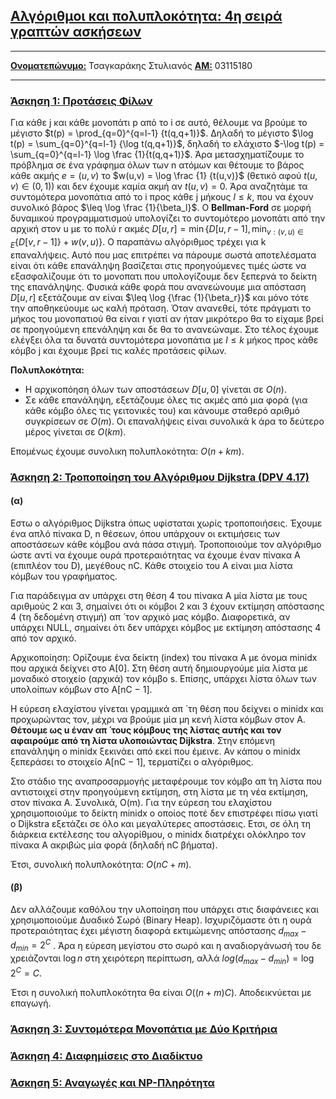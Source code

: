 ## <u>Αλγόριθμοι και πολυπλοκότητα: 4η σειρά γραπτών ασκήσεων</u>

-----

**<u>Ονοματεπώνυμο:</u>** Τσαγκαράκης Στυλιανός **<u>ΑΜ:</u>** 03115180

---

### <u>Άσκηση 1: Προτάσεις Φίλων</u>  

Για κάθε j και κάθε μονοπάτι p από το i σε αυτό, θέλουμε να βρούμε το μέγιστο $t(p) = \prod_{q=0}^{q=l-1} {t(q,q+1)}$. Δηλαδή το μέγιστο $\log t(p) = \sum_{q=0}^{q=l-1} {\log t(q,q+1)}$, δηλαδή το ελάχιστο $-\log t(p) = \sum_{q=0}^{q=l-1} \log \frac {1}{t(q,q+1)}$. Άρα μετασχηματίζουμε το πρόβλημα σε ένα γράφημα όλων των n ατόμων και θέτουμε το βάρος κάθε ακμής $e=(u,v)$ το $w(u,v) = \log \frac {1} {t(u,v)}$ (θετικό αφού $t(u,v) \in (0,1)$) και δεν έχουμε καμία ακμή αν $t(u,v) = 0$. 
Άρα αναζητάμε τα συντομότερα μονοπάτια από το i προς κάθε j μήκους $l \leq k$, που να έχουν συνολικό βάρος $\leq \log \frac {1}{\beta_l}$. 
O **Bellman-Ford** σε μορφή δυναμικού προγραμματισμού υπολογίζει το συντομότερο μονοπάτι από την αρχική στον u με το πολύ r ακμές $D[u,r] = \min \{ D[u, r-1], \min_{v:(v,u)\in E} \{ D[v,r-1]\}+w(v,u) \}$.
Ο παραπάνω αλγόριθμος τρέχει για k επαναλήψεις. Αυτό που μας επιτρέπει να πάρουμε σωστά αποτελέσματα είναι ότι κάθε επανάληψη βασίζεται στις προηγούμενες τιμές ώστε να εξασφαλίζουμε ότι το μονοπατι που υπολογίζουμε δεν ξεπερνά το δείκτη της επανάληψης.
Φυσικά κάθε φορά που ανανεώνουμε μια απόσταση $D[u,r]$ εξετάζουμε αν είναι $\leq \log {\frac {1}{\beta_r}}$ και μόνο τότε την αποθηκεύουμε ως καλή πρόταση.  Όταν ανανεθεί, τότε πράγματι το μήκος του μονοπατιού θα είναι r γιατί αν ήταν μικρότερο θα το είχαμε βρεί σε προηγούμενη επενάληψη και δε θα το ανανεώναμε.
Στο τέλος έχουμε ελέγξει όλα τα δυνατά συντομότερα μονοπάτια με $l \leq k​$ μήκος προς κάθε κόμβο j και έχουμε βρεί τις καλές προτάσεις φίλων.

**Πολυπλοκότητα:** 

- Η αρχικοπόηση όλων των αποστάσεων $D[u,0]$ γίνεται σε $O(n)$.
- Σε κάθε επανάληψη, εξετάζουμε όλες τις ακμές από μια φορά (για κάθε κόμβο όλες τις γειτονικές του) και κάνουμε σταθερό αριθμό συγκρίσεων σε $Ο(m)$. Οι επαναλήψεις είναι συνολικά k άρα το δεύτερο μέρος γίνεται σε $Ο(km)$.

Επομένως έχουμε συνολικη πολυπλοκότητα: $O(n + km)$.

### <u>Άσκηση 2: Τροποποίηση του Αλγόριθμου Dijkstra (DPV 4.17)</u>  

#### (α) 

Εστω ο αλγόριθμος Dijkstra όπως υφίσταται χωρίς τροποποιήσεις. Έχουμε ένα απλό πίνακα D, n θέσεων, όπου υπάρχουν οι εκτιμήσεις των αποστάσεων κάθε κόμβου ανά πάσα στιγμή. Τροποποιούμε τον αλγόριθμο ώστε αντί να έχουμε ουρά προτεραιότητας να έχουμε έναν πίνακα Α (επιπλέον του D), μεγέθους nC. Κάθε στοιχείο του Α είναι μια λίστα κόμβων του γραφήματος.

Για παράδειγμα αν υπάρχει στη θέση 4 του πίνακα A μία λίστα με τους αριθμούς 2 και 3, σημαίνει ότι οι κόμβοι 2 και 3 έχουν εκτίμηση απόστασης 4 (τη δεδομένη στιγμή) απ ́ τον αρχικό μας κόμβο. Διαφορετικά, αν υπάρχει NULL, σημαίνει ότι δεν υπάρχει κόμβος με εκτίμηση απόστασης 4 από τον αρχικό.

Αρχικοποίηση: Ορίζουμε ένα δείκτη (index) του πίνακα A με όνομα minidx που αρχικά δείχνει στο A[0]. Στη θέση αυτή δημιουργούμε μία λίστα με μοναδικό στοιχείο (αρχικά) τον κόμβο s. Επίσης, υπάρχει λίστα όλων των υπολοίπων κόμβων στο A[nC − 1].

Η εύρεση ελαχίστου γίνεται γραμμικά απ ́ τη θέση που δείχνει ο minidx και προχωρώντας τον, μέχρι να βρούμε μία μη κενή λίστα κόμβων στον A. **Θέτουμε ως u έναν απ ́ τους κόμβους της λίστας αυτής και τον αφαιρούμε από τη λίστα υλοποιώντας Dijkstra**. Στην επόμενη επανάληψη ο minidx ξεκινάει από εκεί που έμεινε. Αν κάπου ο minidx ξεπεράσει το στοιχείο A[nC − 1], τερματίζει ο αλγόριθμος.

Στο στάδιο της αναπροσαρμογής μεταφέρουμε τον κόμβο απ ́τη λίστα που αντιστοιχεί στην προηγούμενη εκτίμηση, στη λίστα με τη νέα εκτίμηση, στον πίνακα A. Συνολικά, O(m). Για την εύρεση του ελαχίστου χρησιμοποιούμε το δείκτη minidx ο οποίος ποτέ δεν επιστρέφει πίσω γιατί ο Dijkstra εξετάζει σε όλο και μεγαλύτερες αποστάσεις.  ́Ετσι, σε όλη τη διάρκεια εκτέλεσης του αλγορίθμου, ο minidx διατρέχει ολόκληρο τον πίνακα A ακριβώς μία φορά (δηλαδή nC βήματα). 

Έτσι, συνολική πολυπλοκότητα: $O(nC + m)$.

#### (β)

Δεν αλλάζουμε καθόλου την υλοποίηση που υπάρχει στις διαφάνειες και χρησιμοποιούμε Δυαδικό Σωρό (Binary Heap). Ισχυριζόμαστε ότι η ουρά προτεραιότητας έχει μέγιστη διαφορά εκτιμώμενης απόστασης $d_{max} − d_{min} = 2^C$ .  Άρα η εύρεση μεγίστου στο σωρό και η αναδιοργάνωσή του δε χρειάζονται $\log n$ στη
χειρότερη περίπτωση, αλλά $log(d_{max} − d_{min} ) = \log 2^C = C$.

Έτσι η συνολική πολυπλοκότητα θα είναι $O((n+m)C)$. Αποδεικνύεται με επαγωγή.

### <u>Άσκηση 3: Συντομότερα Μονοπάτια με Δύο Κριτήρια</u>  





### <u>Άσκηση 4: Διαφημίσεις στο Διαδίκτυο</u>  





### <u>Άσκηση 5: Αναγωγές και ΝΡ-Πληρότητα</u>  

